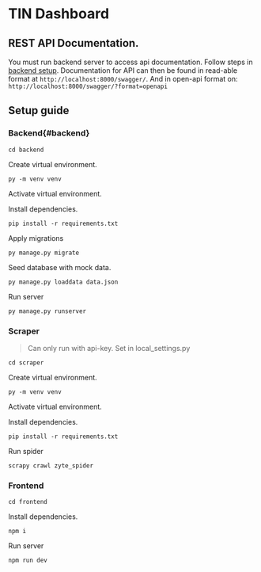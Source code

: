 # TIN Dashboard

## REST API Documentation.
You must run backend server to access api documentation.
Follow steps in [backend setup](#backend).
Documentation for API can then be found in read-able format at `http://localhost:8000/swagger/`.
And in open-api format on: `http://localhost:8000/swagger/?format=openapi`

## Setup guide

### Backend{#backend}
```
cd backend
```
Create virtual environment.
```
py -m venv venv
```
Activate virtual environment.

Install dependencies.
```
pip install -r requirements.txt
```
Apply migrations
```
py manage.py migrate
```
Seed database with mock data.
```
py manage.py loaddata data.json
```
Run server
```
py manage.py runserver
```

### Scraper
> Can only run with api-key. Set in local_settings.py
```
cd scraper
```
Create virtual environment.
```
py -m venv venv
```
Activate virtual environment.

Install dependencies.
```
pip install -r requirements.txt
```
Run spider
```
scrapy crawl zyte_spider
```

### Frontend
```
cd frontend
```

Install dependencies.
```
npm i
```
Run server
```
npm run dev
```